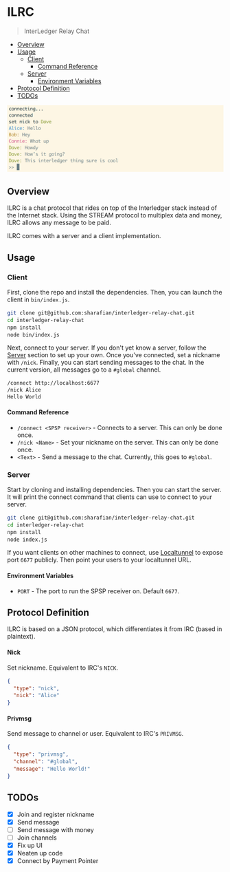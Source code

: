 # ILRC
> InterLedger Relay Chat

- [Overview](#overview)
- [Usage](#usage)
  - [Client](#client)
    - [Command Reference](#command-reference)
  - [Server](#server)
    - [Environment Variables](#environment-variables)
- [Protocol Definition](#protocol-definition)
- [TODOs](#todos)

![Screenshot of CLI](./screenshot.png)

## Overview

ILRC is a chat protocol that rides on top of the Interledger stack instead of
the Internet stack. Using the STREAM protocol to multiplex data and money, ILRC
allows any message to be paid.

ILRC comes with a server and a client implementation.

## Usage

### Client

First, clone the repo and install the dependencies. Then, you can launch the
client in `bin/index.js`.

```sh
git clone git@github.com:sharafian/interledger-relay-chat.git
cd interledger-relay-chat
npm install
node bin/index.js
```

Next, connect to your server. If you don't yet know a server, follow the
[Server](#server) section to set up your own. Once you've connected, set a
nickname with `/nick`. Finally, you can start sending messages to the chat.
In the current version, all messages go to a `#global` channel.

```
/connect http://localhost:6677
/nick Alice
Hello World
```

#### Command Reference

- `/connect <SPSP receiver>` - Connects to a server. This can only be done once.
- `/nick <Name>` - Set your nickname on the server. This can only be done once.
- `<Text>` - Send a message to the chat. Currently, this goes to `#global`.

### Server

Start by cloning and installing dependencies. Then you can start the server.
It will print the connect command that clients can use to connect to your
server.

```sh
git clone git@github.com:sharafian/interledger-relay-chat.git
cd interledger-relay-chat
npm install
node index.js
```

If you want clients on other machines to connect, use
[Localtunnel](https://localtunnel.me/) to expose port `6677` publicly. Then
point your users to your localtunnel URL.

#### Environment Variables

- `PORT` - The port to run the SPSP receiver on. Default `6677`.

## Protocol Definition

ILRC is based on a JSON protocol, which differentiates it from IRC (based in plaintext).

#### Nick

Set nickname. Equivalent to IRC's `NICK`.

```json
{
  "type": "nick",
  "nick": "Alice"
}
```

#### Privmsg

Send message to channel or user. Equivalent to IRC's `PRIVMSG`.

```json
{
  "type": "privmsg",
  "channel": "#global",
  "message": "Hello World!"
}
```

## TODOs

- [X] Join and register nickname
- [X] Send message
- [ ] Send message with money
- [ ] Join channels
- [X] Fix up UI
- [X] Neaten up code
- [X] Connect by Payment Pointer
